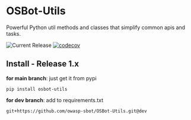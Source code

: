 # OSBot-Utils

Powerful Python util methods and classes that simplify common apis and tasks.

![Current Release](https://img.shields.io/badge/release-v1.87.0-blue)
[![codecov](https://codecov.io/gh/owasp-sbot/OSBot-Utils/graph/badge.svg?token=GNVW0COX1N)](https://codecov.io/gh/owasp-sbot/OSBot-Utils)



## Install - Release 1.x

**for main branch**: just get it from pypi

```
pip install osbot-utils
```

**for dev branch**: add to requirements.txt

```
git+https://github.com/owasp-sbot/OSBot-Utils.git@dev
```
